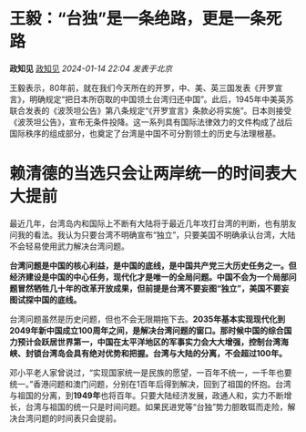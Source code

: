 # 王毅：“台独”是一条绝路，更是一条死路

**政知见** [政知见](javascript:void(0);) *2024-01-14 22:04* *发表于北京*

王毅表示，80年前，就在我们今天所在的开罗，中、美、英三国发表《开罗宣言》，明确规定“把日本所窃取的中国领土台湾归还中国”。此后，1945年中美英苏联合发表的《波茨坦公告》第八条规定“《开罗宣言》条款必将实施”。日本则接受《波茨坦公告》，宣布无条件投降。这一系列具有国际法律效力的文件构成了战后国际秩序的组成部分，也奠定了台湾是中国不可分割领土的历史与法理根基。

# 赖清德的当选只会让两岸统一的时间表大大提前


最近几年，台湾岛内和国际上不断有大陆将于最近几年攻打台湾的判断，也有朋友问我的看法。我认为只要台湾不明确宣布“独立”，只要美国不明确承认台湾，大陆不会轻易使用武力解决台湾问题。

**台湾问题是中国的核心利益，是中国的底线，是中国共产党三大历史任务之一。但经济建设是中国的中心任务，现代化才是唯一的全局问题。中国不会为一个局部问题冒然牺牲几十年的改革开放成果，但前提是台湾不要妄图“独立”，美国不要妄图试探中国的底线。**

台湾问题虽然是历史问题，但也不会无限期拖下去。**2035年基本实现现代化到2049年新中国成立100周年之间，是解决台湾问题的窗口。那时候中国的综合国力预计会跃居世界第一，中国在太平洋地区的军事实力会大大增强，控制台湾海峡、封锁台湾岛会具有绝对优势和把握。台湾与大陆的分离，不会超过100年。**

邓小平老人家曾说过，“实现国家统一是民族的愿望，一百年不统一，一千年也要统一。”香港问题和澳门问题，分别在1百年后得到解决，回到了祖国的怀抱。台湾与祖国的分离，到**1949年**也将百年。只要大陆经济发展，政通人和，实力不断增长，台湾与祖国的统一只是时间问题。如果民进党等“台独”势力胆敢铤而走险，解决台湾问题的时间表只会提前。
